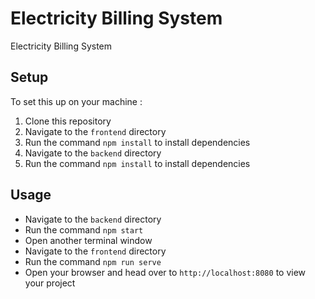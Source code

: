 # Electricity Billing System

Electricity Billing System

## Setup

To set this up on your machine :

1. Clone this repository
2. Navigate to the `frontend` directory
3. Run the command `npm install` to install dependencies
4. Navigate to the `backend` directory
5. Run the command `npm install` to install dependencies

## Usage

- Navigate to the `backend` directory
- Run the command `npm start`
- Open another terminal window
- Navigate to the `frontend` directory
- Run the command `npm run serve`
- Open your browser and head over to `http://localhost:8080` to view your project

